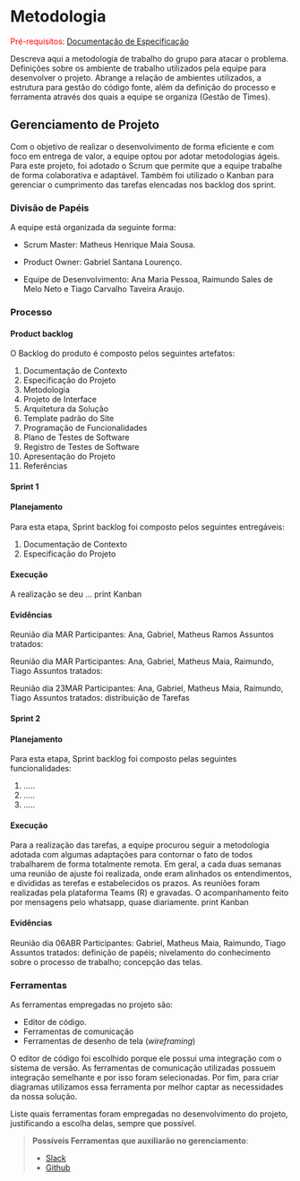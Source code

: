 
# Metodologia

<span style="color:red">Pré-requisitos: <a href="2-Especificação do Projeto.md"> Documentação de Especificação</a></span>

Descreva aqui a metodologia de trabalho do grupo para atacar o problema. Definições sobre os ambiente de trabalho utilizados pela  equipe para desenvolver o projeto. Abrange a relação de ambientes utilizados, a estrutura para gestão do código fonte, além da definição do processo e ferramenta através dos quais a equipe se organiza (Gestão de Times).

## Gerenciamento de Projeto

Com o objetivo de realizar o desenvolvimento de forma eficiente e com foco em entrega de valor, a equipe optou por adotar metodologias ágeis. Para este projeto, foi adotado o Scrum que permite que a equipe trabalhe de forma colaborativa e adaptável. Também foi utilizado o Kanban para gerenciar o cumprimento das tarefas elencadas nos backlog dos sprint.

### Divisão de Papéis

A equipe está organizada da seguinte forma:

- Scrum Master: Matheus Henrique Maia Sousa.

- Product Owner: Gabriel Santana Lourenço.

- Equipe de Desenvolvimento: Ana Maria Pessoa, Raimundo Sales de Melo Neto e Tiago Carvalho Taveira Araujo.

### Processo

#### Product backlog
O Backlog do produto é composto pelos seguintes artefatos:

1. Documentação de Contexto  
2. Especificação do Projeto  
3. Metodologia  
4. Projeto de Interface  
5. Arquitetura da Solução  
6. Template padrão do Site  
7. Programação de Funcionalidades  
8. Plano de Testes de Software  
9. Registro de Testes de Software  
10. Apresentação do Projeto  
11. Referências  


#### Sprint 1

#### Planejamento
Para esta etapa, Sprint backlog foi composto pelos seguintes entregáveis:
1. Documentação de Contexto  
2. Especificação do Projeto

#### Execução
A realização se deu ...
print Kanban

#### Evidências
   
 Reunião dia MAR
 Participantes: Ana, Gabriel, Matheus Ramos
 Assuntos tratados:
    
 Reunião dia MAR
 Participantes: Ana, Gabriel, Matheus Maia, Raimundo, Tiago
 Assuntos tratados:
    
 Reunião dia 23MAR
 Participantes: Ana, Gabriel, Matheus Maia, Raimundo, Tiago
 Assuntos tratados: distribuição de Tarefas
    
#### Sprint 2

#### Planejamento
Para esta etapa, Sprint backlog foi composto pelas seguintes funcionalidades:
1. .....
2. .....
3. .....


#### Execução
Para a realização das tarefas, a equipe procurou seguir a metodologia adotada com algumas adaptações para contornar o fato de todos trabalharem de forma totalmente remota. 
Em geral, a cada duas semanas uma reunião de ajuste foi realizada, onde eram alinhados os entendimentos, e divididas as terefas e estabelecidos os prazos. As reuniões foram realizadas pela plataforma Teams (R) e gravadas. O acompanhamento feito por mensagens pelo whatsapp, quase diariamente.
print Kanban

#### Evidências

Reunião dia 06ABR
Participantes: Gabriel, Matheus Maia, Raimundo, Tiago
Assuntos tratados: definição de papéis; nivelamento do conhecimento sobre o processo de trabalho; concepção das telas.

    
### Ferramentas

As ferramentas empregadas no projeto são:

- Editor de código.
- Ferramentas de comunicação
- Ferramentas de desenho de tela (_wireframing_)

O editor de código foi escolhido porque ele possui uma integração com o
sistema de versão. As ferramentas de comunicação utilizadas possuem
integração semelhante e por isso foram selecionadas. Por fim, para criar
diagramas utilizamos essa ferramenta por melhor captar as
necessidades da nossa solução.

Liste quais ferramentas foram empregadas no desenvolvimento do projeto, justificando a escolha delas, sempre que possível.
 
> **Possíveis Ferramentas que auxiliarão no gerenciamento**: 
> - [Slack](https://slack.com/)
> - [Github](https://github.com/)
